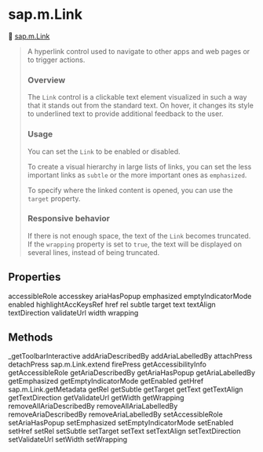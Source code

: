 # sap.m.Link

🔗 [sap.m.Link](https://ui5.sap.com/#/api/sap.m.Link)

><p>A hyperlink control used to navigate to other apps and web pages or to trigger actions.</p><h3>Overview</h3><p>The <code>Link</code> control is a clickable text element visualized in such a way that it stands out from the standard text. On hover, it changes its style to underlined text to provide additional feedback to the user.</p><h3>Usage</h3><p>You can set the <code>Link</code> to be enabled or disabled.</p><p>To create a visual hierarchy in large lists of links, you can set the less important links as <code>subtle</code> or the more important ones as <code>emphasized</code>.</p><p>To specify where the linked content is opened, you can use the <code>target</code> property.</p><h3>Responsive behavior</h3><p>If there is not enough space, the text of the <code>Link</code> becomes truncated. If the <code>wrapping</code> property is set to <code>true</code>, the text will be displayed on several lines, instead of being truncated.</p>

## Properties

accessibleRole
accesskey
ariaHasPopup
emphasized
emptyIndicatorMode
enabled
highlightAccKeysRef
href
rel
subtle
target
text
textAlign
textDirection
validateUrl
width
wrapping

## Methods

_getToolbarInteractive
addAriaDescribedBy
addAriaLabelledBy
attachPress
detachPress
sap.m.Link.extend
firePress
getAccessibilityInfo
getAccessibleRole
getAriaDescribedBy
getAriaHasPopup
getAriaLabelledBy
getEmphasized
getEmptyIndicatorMode
getEnabled
getHref
sap.m.Link.getMetadata
getRel
getSubtle
getTarget
getText
getTextAlign
getTextDirection
getValidateUrl
getWidth
getWrapping
removeAllAriaDescribedBy
removeAllAriaLabelledBy
removeAriaDescribedBy
removeAriaLabelledBy
setAccessibleRole
setAriaHasPopup
setEmphasized
setEmptyIndicatorMode
setEnabled
setHref
setRel
setSubtle
setTarget
setText
setTextAlign
setTextDirection
setValidateUrl
setWidth
setWrapping
